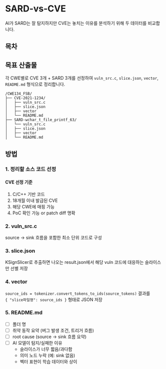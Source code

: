 # SARD-vs-CVE
AI가 SARD는 잘 탐지하지만 CVE는 놓치는 이유를 분석하기 위해 두 데이터를 비교합니다.

## 목차


## 목표 산출물
각 CWE별로 CVE 3개 + SARD 3개를 선정하여 `vuln_src.c`, `slice.json`, `vector`, `README.md` 형식으로 정리합니다.

```
/CWE134_FSB/
├── CVE-2021-1234/
│   ├── vuln_src.c
│   ├── slice.json
│   ├── vector
│   └── README.md
├── SARD-wchar_t_file_printf_63/
│   └── vuln_src.c
│   ├── slice.json
│   ├── vector
│   └── README.md
```

## 방법
### 1. 정리할 소스 코드 선정
#### CVE 선정 기준 
1. C/C++ 기반 코드
2. 18개월 이내 발급된 CVE
3. 해당 CWE에 매핑 가능
4. PoC 확인 가능 or patch diff 명확

### 2. vuln_src.c
source → sink 흐름을 포함한 최소 단위 코드로 구성

### 3. slice.json
KSignSlicer로 추출하면 나오는 result.json에서 해당 vuln 코드에 대응하는 슬라이스만 선별 저장

### 4. vector
`source_ids = tokenizer.convert_tokens_to_ids(source_tokens)` 결과를  
`{ "slice파일명": source_ids }` 형태로 JSON 저장

### 5. README.md
- [ ] 폴더 명
- [ ] 취약 동작 요약 (버그 발생 조건, 트리거 흐름)
- [ ] root cause (source → sink 흐름 요약)
- [ ] AI 모델이 탐지/실패한 이유  
  - 슬라이스가 너무 짧음/과다함  
  - 의미 노드 누락 (예: sink 없음)  
  - 벡터 표현이 학습 데이터와 상이
